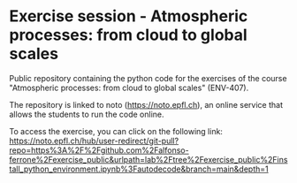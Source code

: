 # Exercise session - Atmospheric processes: from cloud to global scales

Public repository containing the python code for the exercises of the course "Atmospheric processes: from cloud to global scales" (ENV-407).

The repository is linked to noto (https://noto.epfl.ch), an online service that allows the students to run the code online.

To access the exercise, you can click on the following link:
https://noto.epfl.ch/hub/user-redirect/git-pull?repo=https%3A%2F%2Fgithub.com%2Falfonso-ferrone%2Fexercise_public&urlpath=lab%2Ftree%2Fexercise_public%2Finstall_python_environment.ipynb%3Fautodecode&branch=main&depth=1
